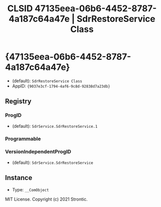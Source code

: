 ﻿---
title: "CLSID 47135eea-06b6-4452-8787-4a187c64a47e | SdrRestoreService Class"
excerpt: What is COM-Object CLSID 47135eea-06b6-4452-8787-4a187c64a47e?
---

# {47135eea-06b6-4452-8787-4a187c64a47e}

* (default): `SdrRestoreService Class`
* AppID: `{9037e3cf-1794-4af6-9c8d-92838d7a23db}`

## Registry


### ProgID

* (default): `SdrService.SdrRestoreService.1`

### Programmable


### VersionIndependentProgID

* (default): `SdrService.SdrRestoreService`

## Instance

* Type: `__ComObject`

MIT License. Copyright (c) 2021 Strontic.


